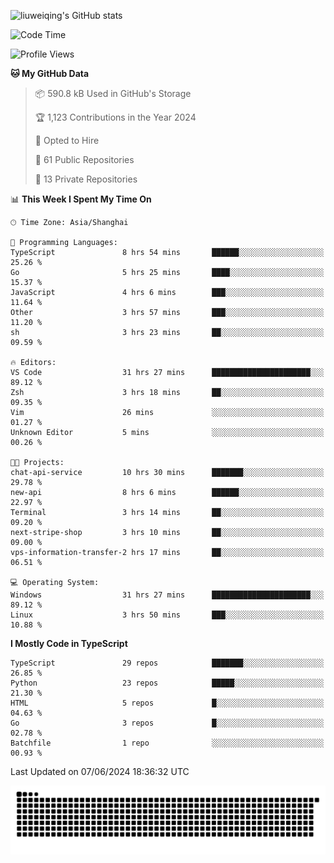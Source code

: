 ![liuweiqing's GitHub stats](https://github-readme-stats.vercel.app/api?username=14790897&show_icons=true&locale=cn&include_all_commits=true&count_private=true)

<!--START_SECTION:waka-->
![Code Time](http://img.shields.io/badge/Code%20Time-1%2C059%20hrs%2038%20mins-blue)

![Profile Views](http://img.shields.io/badge/Profile%20Views-0-blue)

**🐱 My GitHub Data** 

> 📦 590.8 kB Used in GitHub's Storage 
 > 
> 🏆 1,123 Contributions in the Year 2024
 > 
> 💼 Opted to Hire
 > 
> 📜 61 Public Repositories 
 > 
> 🔑 13 Private Repositories 
 > 
📊 **This Week I Spent My Time On** 

```text
🕑︎ Time Zone: Asia/Shanghai

💬 Programming Languages: 
TypeScript               8 hrs 54 mins       ██████░░░░░░░░░░░░░░░░░░░   25.26 % 
Go                       5 hrs 25 mins       ████░░░░░░░░░░░░░░░░░░░░░   15.37 % 
JavaScript               4 hrs 6 mins        ███░░░░░░░░░░░░░░░░░░░░░░   11.64 % 
Other                    3 hrs 57 mins       ███░░░░░░░░░░░░░░░░░░░░░░   11.20 % 
sh                       3 hrs 23 mins       ██░░░░░░░░░░░░░░░░░░░░░░░   09.59 % 

🔥 Editors: 
VS Code                  31 hrs 27 mins      ██████████████████████░░░   89.12 % 
Zsh                      3 hrs 18 mins       ██░░░░░░░░░░░░░░░░░░░░░░░   09.35 % 
Vim                      26 mins             ░░░░░░░░░░░░░░░░░░░░░░░░░   01.27 % 
Unknown Editor           5 mins              ░░░░░░░░░░░░░░░░░░░░░░░░░   00.26 % 

🐱‍💻 Projects: 
chat-api-service         10 hrs 30 mins      ███████░░░░░░░░░░░░░░░░░░   29.78 % 
new-api                  8 hrs 6 mins        ██████░░░░░░░░░░░░░░░░░░░   22.97 % 
Terminal                 3 hrs 14 mins       ██░░░░░░░░░░░░░░░░░░░░░░░   09.20 % 
next-stripe-shop         3 hrs 10 mins       ██░░░░░░░░░░░░░░░░░░░░░░░   09.00 % 
vps-information-transfer-2 hrs 17 mins       ██░░░░░░░░░░░░░░░░░░░░░░░   06.51 % 

💻 Operating System: 
Windows                  31 hrs 27 mins      ██████████████████████░░░   89.12 % 
Linux                    3 hrs 50 mins       ███░░░░░░░░░░░░░░░░░░░░░░   10.88 % 
```

**I Mostly Code in TypeScript** 

```text
TypeScript               29 repos            ███████░░░░░░░░░░░░░░░░░░   26.85 % 
Python                   23 repos            █████░░░░░░░░░░░░░░░░░░░░   21.30 % 
HTML                     5 repos             █░░░░░░░░░░░░░░░░░░░░░░░░   04.63 % 
Go                       3 repos             █░░░░░░░░░░░░░░░░░░░░░░░░   02.78 % 
Batchfile                1 repo              ░░░░░░░░░░░░░░░░░░░░░░░░░   00.93 % 
```




 Last Updated on 07/06/2024 18:36:32 UTC
<!--END_SECTION:waka-->

<picture>
  <source media="(prefers-color-scheme: dark)" srcset="https://raw.githubusercontent.com/14790897/14790897/output/github-contribution-grid-snake-dark.svg" />
  <source media="(prefers-color-scheme: light)" srcset="https://raw.githubusercontent.com/14790897/14790897/output/github-contribution-grid-snake.svg" />
  <img alt="github-snake" src="https://raw.githubusercontent.com/14790897/14790897/output/github-contribution-grid-snake.svg" />
</picture>

